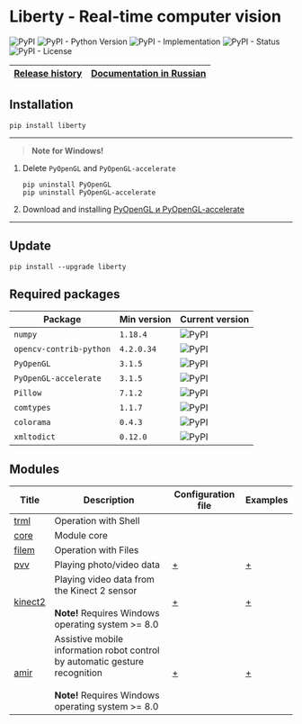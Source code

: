 # Liberty - Real-time computer vision

![PyPI](https://img.shields.io/pypi/v/liberty)
![PyPI - Python Version](https://img.shields.io/pypi/pyversions/liberty)
![PyPI - Implementation](https://img.shields.io/pypi/implementation/liberty)
![PyPI - Status](https://img.shields.io/pypi/status/liberty)
![PyPI - License](https://img.shields.io/pypi/l/liberty)

| [Release history](https://github.com/DmitryRyumin/Liberty/blob/master/NOTES.md) | [Documentation in Russian](https://github.com/DmitryRyumin/Liberty/blob/master/README_RU.md) |
| --- | --- |

## Installation

```shell script
pip install liberty
```

---

>  **Note for Windows!**

1. Delete `PyOpenGL` and  `PyOpenGL-accelerate`

    ```shell script
    pip uninstall PyOpenGL
    pip uninstall PyOpenGL-accelerate
    ```

2. Download and installing [PyOpenGL и PyOpenGL-accelerate](https://www.lfd.uci.edu/~gohlke/pythonlibs/#pyopengl)

---

## Update

```shell script
pip install --upgrade liberty
```

## Required packages

| Package | Min version | Current version |
| ------- | ----------- | --------------- |
`numpy` | `1.18.4` | ![PyPI](https://img.shields.io/pypi/v/numpy) |
`opencv-contrib-python` | `4.2.0.34` | ![PyPI](https://img.shields.io/pypi/v/opencv-contrib-python) |
`PyOpenGL` | `3.1.5` | ![PyPI](https://img.shields.io/pypi/v/PyOpenGL) |
`PyOpenGL-accelerate` | `3.1.5` | ![PyPI](https://img.shields.io/pypi/v/PyOpenGL-accelerate) |
`Pillow` | `7.1.2` | ![PyPI](https://img.shields.io/pypi/v/Pillow) |
`comtypes` | `1.1.7` | ![PyPI](https://img.shields.io/pypi/v/comtypes) |
`colorama` | `0.4.3` | ![PyPI](https://img.shields.io/pypi/v/colorama) |
`xmltodict` | `0.12.0` | ![PyPI](https://img.shields.io/pypi/v/xmltodict) |

## Modules

| Title | Description | Configuration file | Examples |
| ----- | ----------- | ------------------ | -------- |
| [trml](https://github.com/DmitryRyumin/Liberty/tree/master/liberty/modules/trml) | Operation with Shell | | |
| [core](https://github.com/DmitryRyumin/Liberty/tree/master/liberty/modules/core) | Module core | | |
| [filem](https://github.com/DmitryRyumin/Liberty/tree/master/liberty/modules/filem) | Operation with Files | | |
| [pvv](https://github.com/DmitryRyumin/Liberty/tree/master/liberty/modules/pvv) | Playing photo/video data | [+](https://github.com/DmitryRyumin/Liberty/blob/master/liberty/configs/pvv.json) | [+](https://github.com/DmitryRyumin/Liberty/blob/master/liberty/samples/play.py) |
| [kinect2](https://github.com/DmitryRyumin/Liberty/blob/master/liberty/modules/kinect2/README.md) | Playing video data from the Kinect 2 sensor<br><br>**Note!** Requires Windows operating system >= 8.0 | [+](https://github.com/DmitryRyumin/Liberty/blob/master/liberty/configs/kinect2.json) | [+](https://github.com/DmitryRyumin/Liberty/blob/master/liberty/samples/kinect2play.py) |
| [amir](https://github.com/DmitryRyumin/Liberty/blob/master/liberty/modules/amir/README.md) | Assistive mobile information robot control by automatic gesture recognition<br><br>**Note!** Requires Windows operating system >= 8.0 | [+](https://github.com/DmitryRyumin/Liberty/blob/master/liberty/configs/amir.json) | [+](https://github.com/DmitryRyumin/Liberty/blob/master/liberty/samples/amir_play.py) |
